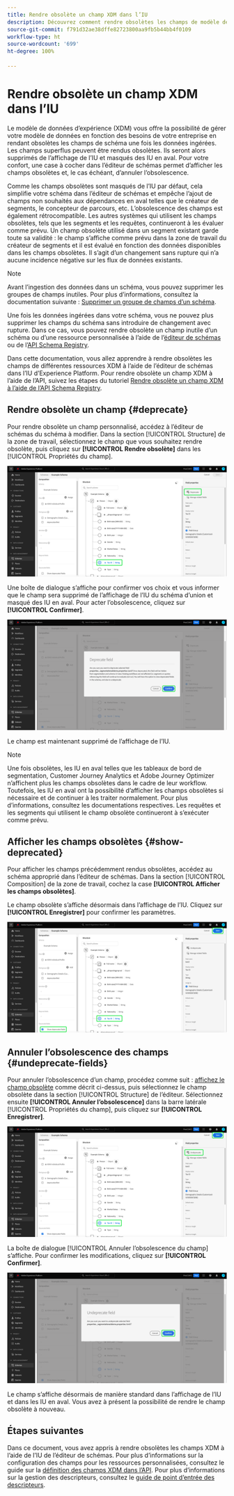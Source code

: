 ```yaml
---
title: Rendre obsolète un champ XDM dans l’IU
description: Découvrez comment rendre obsolètes les champs de modèle de données d’expérience (XDM) à l’aide de l’éditeur de schémas dans Experience Platform.
source-git-commit: f791d32ae38dffe82723800aa9fb5b44bb4f0109
workflow-type: ht
source-wordcount: '699'
ht-degree: 100%

---
```


# Rendre obsolète un champ XDM dans l’IU

Le modèle de données d’expérience (XDM) vous offre la possibilité de gérer votre modèle de données en fonction des besoins de votre entreprise en rendant obsolètes les champs de schéma une fois les données ingérées. Les champs superflus peuvent être rendus obsolètes. Ils seront alors supprimés de l’affichage de l’IU et masqués des IU en aval. Pour votre confort, une case à cocher dans l’éditeur de schémas permet d’afficher les champs obsolètes et, le cas échéant, d’annuler l’obsolescence.

Comme les champs obsolètes sont masqués de l’IU par défaut, cela simplifie votre schéma dans l’éditeur de schémas et empêche l’ajout de champs non souhaités aux dépendances en aval telles que le créateur de segments, le concepteur de parcours, etc. L’obsolescence des champs est également rétrocompatible. Les autres systèmes qui utilisent les champs obsolètes, tels que les segments et les requêtes, continueront à les évaluer comme prévu. Un champ obsolète utilisé dans un segment existant garde toute sa validité : le champ s’affiche comme prévu dans la zone de travail du créateur de segments et il est évalué en fonction des données disponibles dans les champs obsolètes. Il s’agit d’un changement sans rupture qui n’a aucune incidence négative sur les flux de données existants.

>[!NOTE]
>
>Avant l’ingestion des données dans un schéma, vous pouvez supprimer les groupes de champs inutiles. Pour plus d’informations, consultez la documentation suivante : [Supprimer un groupe de champs d’un schéma](../ui/resources/schemas.md#remove-fields).

Une fois les données ingérées dans votre schéma, vous ne pouvez plus supprimer les champs du schéma sans introduire de changement avec rupture. Dans ce cas, vous pouvez rendre obsolète un champ inutile d’un schéma ou d’une ressource personnalisée à l’aide de l’[éditeur de schémas](./create-schema-ui.md) ou de l’[API Schema Registry](https://developer.adobe.com/experience-platform-apis/references/schema-registry/).

Dans cette documentation, vous allez apprendre à rendre obsolètes les champs de différentes ressources XDM à l’aide de l’éditeur de schémas dans l’IU d’Experience Platform. Pour rendre obsolète un champ XDM à l’aide de l’API, suivez les étapes du tutoriel [Rendre obsolète un champ XDM à l’aide de l’API Schema Registry](./field-deprecation-api.md).

## Rendre obsolète un champ {#deprecate}

Pour rendre obsolète un champ personnalisé, accédez à l’éditeur de schémas du schéma à modifier. Dans la section [!UICONTROL Structure] de la zone de travail, sélectionnez le champ que vous souhaitez rendre obsolète, puis cliquez sur **[!UICONTROL Rendre obsolète]** dans les [!UICONTROL Propriétés du champ].

![L’éditeur de schémas avec la sélection d’un champ et l’option Rendre obsolète mise en surbrillance.](../images/tutorials/field-deprecation/deprecate-single-field.png)

Une boîte de dialogue s’affiche pour confirmer vos choix et vous informer que le champ sera supprimé de l’affichage de l’IU du schéma d’union et masqué des IU en aval. Pour acter l’obsolescence, cliquez sur **[!UICONTROL Confirmer]**.

![La boîte de dialogue Rendre obsolète le champ, avec l’option Confirmer mise en surbrillance.](../images/tutorials/field-deprecation/deprecate-field-dialog.png)

Le champ est maintenant supprimé de l’affichage de l’IU.

>[!NOTE]
>
>Une fois obsolètes, les IU en aval telles que les tableaux de bord de segmentation, Customer Journey Analytics et Adobe Journey Optimizer n’affichent plus les champs obsolètes dans le cadre de leur workflow. Toutefois, les IU en aval ont la possibilité d’afficher les champs obsolètes si nécessaire et de continuer à les traiter normalement. Pour plus d’informations, consultez les documentations respectives. Les requêtes et les segments qui utilisent le champ obsolète continueront à s’exécuter comme prévu.

## Afficher les champs obsolètes {#show-deprecated}

Pour afficher les champs précédemment rendus obsolètes, accédez au schéma approprié dans l’éditeur de schémas. Dans la section [!UICONTROL Composition] de la zone de travail, cochez la case **[!UICONTROL Afficher les champs obsolètes]**.

Le champ obsolète s’affiche désormais dans l’affichage de l’IU. Cliquez sur **[!UICONTROL Enregistrer]** pour confirmer les paramètres.

![L’éditeur de schémas avec la sélection d’un champ et les options Afficher les champs obsolètes et Enregistrer mises en surbrillance.](../images/tutorials/field-deprecation/show-deprecated-fields.png)

## Annuler l’obsolescence des champs {#undeprecate-fields}

Pour annuler l’obsolescence d’un champ, procédez comme suit : [affichez le champ obsolète](#show-deprecated) comme décrit ci-dessus, puis sélectionnez le champ obsolète dans la section [!UICONTROL Structure] de l’éditeur. Sélectionnez ensuite **[!UICONTROL Annuler l’obsolescence]** dans la barre latérale [!UICONTROL Propriétés du champ], puis cliquez sur **[!UICONTROL Enregistrer]**.

![L’éditeur de schémas avec la sélection du champ obsolète et les options Annuler l’obsolescence et Enregistrer mises en surbrillance.](../images/tutorials/field-deprecation/undeprecate-single-field.png)

La boîte de dialogue [!UICONTROL Annuler l’obsolescence du champ] s’affiche. Pour confirmer les modifications, cliquez sur **[!UICONTROL Confirmer]**.

![La boîte de dialogue [!UICONTROL Annuler l’obsolescence du champ] avec l’option Confirmer mise en surbrillance.](../images/tutorials/field-deprecation/undeprecate-field-dialog.png)

Le champ s’affiche désormais de manière standard dans l’affichage de l’IU et dans les IU en aval. Vous avez à présent la possibilité de rendre le champ obsolète à nouveau.

## Étapes suivantes

Dans ce document, vous avez appris à rendre obsolètes les champs XDM à l’aide de l’IU de l’éditeur de schémas. Pour plus d’informations sur la configuration des champs pour les ressources personnalisées, consultez le guide sur la [définition des champs XDM dans l’API](./custom-fields-api.md). Pour plus d’informations sur la gestion des descripteurs, consultez le [guide de point d’entrée des descripteurs](../api/descriptors.md).
